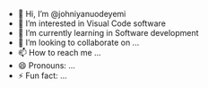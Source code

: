 - 👋 Hi, I’m @johniyanuodeyemi
- 👀 I’m interested in Visual Code software
- 🌱 I’m currently learning in Software development
- 💞️ I’m looking to collaborate on ...
- 📫 How to reach me ...
- 😄 Pronouns: ...
- ⚡ Fun fact: ...

<!---
johniyanuodeyemi/johniyanuodeyemi is a ✨ special ✨ repository because its `README.md` (this file) appears on your GitHub profile.
You can click the Preview link to take a look at your changes.
--->
